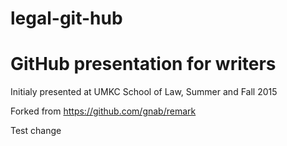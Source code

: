 # legal-git-hub
# GitHub presentation for writers

Initialy presented at UMKC School of Law, Summer and Fall 2015


Forked from https://github.com/gnab/remark

Test change
